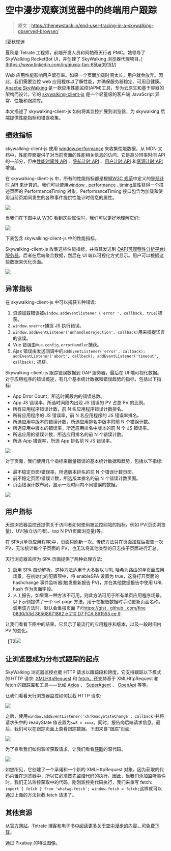 # 空中漫步观察浏览器中的终端用户跟踪

> 原文：<https://thenewstack.io/end-user-tracing-in-a-skywalking-observed-browser/>

[](https://www.linkedin.com/in/qiuxia-fan-65ba09151/)

 [夏秋球迷

夏秋是 Tetrate 工程师，前端开发人员和阿帕奇天行者 PMC。她领导了 SkyWalking RocketBot UI，并创建了 SkyWalking 浏览器代理项目。](https://www.linkedin.com/in/qiuxia-fan-65ba09151/) [](https://www.linkedin.com/in/qiuxia-fan-65ba09151/)

Web 应用性能影响用户留存率。如果一个页面加载时间太长，用户就会放弃。因此，我们需要监控 web 应用程序以了解性能，并确保服务器稳定、可用且健康。 [Apache SkyWalking](https://github.com/apache/skywalking) 是一款应用性能监控(APM)工具，专为云原生和基于容器的架构而设计。它的 [skywalking-client-js](https://github.com/apache/skywalking-client-js) 是一个轻量级的客户端 JavaScript 异常、性能和跟踪库。

本文描述了 skywalking-client-js 如何将其监控扩展到浏览器，为 skywalking 后端提供性能指标和错误收集。

## **绩效指标**

skywalking-client-js 使用 [window.performance](https://developer.mozilla.org/en-US/docs/Web/API/Window/performance) 来收集性能数据。从 MDN 文档中，性能界面提供了对当前页面的性能相关信息的访问。它是高分辨率时间 API 的一部分，但由[性能时间线 API](https://developer.mozilla.org/en-US/docs/Web/API/Performance_Timeline) 、[导航计时 API](https://developer.mozilla.org/en-US/docs/Web/API/Navigation_timing_API) 、[用户计时 API](https://developer.mozilla.org/en-US/docs/Web/API/User_Timing_API) 和[资源计时 API](https://developer.mozilla.org/en-US/docs/Web/API/Resource_Timing_API) 增强。

在 skywalking-client-js 中，所有的性能指标都是根据[W3C 规范](https://www.w3.org/TR/navigation-timing/?spm=a2c4g.11186623.2.12.2f495c7cmRef8Q#sec-navigation-timing-interface)中定义的[导航计时 API](https://www.w3.org/TR/navigation-timing/?spm=a2c4g.11186623.2.12.2f495c7cmRef8Q#sec-navigation-timing-interface) 来计算的。我们可以使用[window . performance . timing](https://developer.mozilla.org/en-US/docs/Web/API/Performance/timing)属性获得一个描述页面的 PerformanceTiming 对象。PerformanceTiming 接口包含为加载和使用当前页期间发生的各种事件提供性能计时信息的属性。

[![](img/1e7f0bb670a8406046bdc2688d7eca22.png)](https://cdn.thenewstack.io/media/2021/03/e941db6b-image9.png)

当我们在下图中从 [W3C](https://www.w3.org/TR/navigation-timing/?spm=a2c4g.11186623.2.14.2f495c7cmRef8Q#processing-model) 看到这些属性时，我们可以更好地理解它们:

[![](img/7528ab3342ed92e6b9ca141c56341832.png)](https://cdn.thenewstack.io/media/2021/03/bbce7519-image6.png)

下表包含 skywalking-client-js 中的性能指标。

Skywalking-client-js 收集这些性能指标，并将其发送到 [OAP(可观察性分析平台)服务器](https://skywalking.apache.org/docs/main/latest/en/concepts-and-designs/backend-overview/)，后者在后端聚合数据，然后在 UI 端以可视化方式显示。用户可以根据这些数据来优化页面。

[![](img/e1b439ede46849b7ca2b491451e07343.png)](https://cdn.thenewstack.io/media/2021/03/981595fb-image10.png)

## **异常指标**

在 skywalking-client-js 中可以捕获五种错误:

1.  资源加载错误被`window.addeventlistener ('error ', callback, true)`捕获。
2.  `window.onerror`捕捉 JS 执行错误。
3.  `window.addEventListener('unhandledrejection', callback)`用来捕捉诺言的错误。
4.  Vue 错误由`Vue.config.errorHandler`捕获。
5.  Ajax 错误由发送回调中的`addEventListener('error', callback); addEventListener('abort', callback); addEventListener('timeout', callback);` 捕获。

Skywalking-client-js 跟踪错误数据到 OAP 服务器，最后在 UI 端可视化数据。对于应用程序的错误概述，有几个基本统计数据和错误趋势的指标，包括以下指标:

*   App Error Count，所选时间段内的错误总数。
*   App JS 错误率，所选时间段内出现 JS 错误的 PV 占总 PV 的比例。
*   所有应用程序错误计数，前 N 名应用程序错误计数排名。
*   所有应用程序的 JS 错误率，前 N 名应用程序的 JS 错误率排名。
*   所选应用中版本的错误计数，所选应用排名中版本的前 N 个错误计数。
*   所选应用中版本的错误率，所选应用排名中版本的前 N 个 JS 错误率。
*   所选应用的错误计数，所选应用排名的前 N 个错误计数。
*   所选 App 错误率，所选 App 排名前 N JS 错误率。

[![](img/5b2e06bbddfbc5ef7e6872b3f847f4af.png)](https://cdn.thenewstack.io/media/2021/03/93b80410-image2.png)

对于页面，我们使用几个指标来衡量错误的基本统计数据和趋势，包括以下指标:

*   最不稳定页面/错误率，所选版本排名的前 N 个错误计数页面。
*   前不稳定页面/错误计数，所选版本排名的前 N 个错误计数页面。
*   页面错误计数布局，显示一段时间内不同错误的数据。

[![](img/888e01584079688ab2667b29c3aeed2d.png)](https://cdn.thenewstack.io/media/2021/03/941d06e3-image7.png)

## **用户指标**

天巡浏览器监控还提供关于访问者如何使用被监控网站的指标，例如 PV(页面浏览量)、UV(独立访问者)、top N PV(页面浏览量)等。

在 SPAs(单页应用程序)中，页面只刷新一次。传统方法只在页面加载后报告一次 PV，无法统计每个子页面的 PV，也无法将其他类型的日志按子页面进行汇总。

天行浏览器监控为 SPA 页面提供了两种处理方法:

1.  启用 SPA 自动解析。这种方法适用于大多数以 URL 哈希为路由的单页面应用场景。在初始化的配置项中，将 enableSPA 设置为 true，这将打开页面的 hashchange 事件监听器(触发重新报告 PV)，并在其他数据报告中使用 URL hash 作为页面字段。
2.  人工报告。如果第一种方法不可用，则此方法可用于所有单页应用程序场景。以下示例提供了一个 set page 方法，用于在报告数据时手动更新页面名称。调用该方法时，默认会重报页面 PV:[https://gist . github . com/fine 0830/53d 36508671882 e 210 D7 FCA 861555 ce 9](https://gist.github.com/Fine0830/53d36508671882e210d7fca861555ce9)

让我们看看下图中的结果。它显示了最流行的应用程序和版本，以及一段时间内 PV 的变化。

【T2![](img/a460e0c189cbb54ee810d1f4ad8c9ca9.png)

## **让浏览器成为分布式跟踪的起点**

SkyWalking 浏览器监控拦截 HTTP 请求以跟踪段和跨度。它支持跟踪以下模式的 HTTP 请求: [XMLHttpRequest](https://developer.mozilla.org/en-US/docs/Web/API/XMLHttpRequest) 和 [fetch。](https://developer.mozilla.org/en-US/docs/Web/API/Fetch_API)还支持基于 XMLHttpRequest 和 fetch 的跟踪库和工具——比如 [Axios](https://github.com/axios/axios) 、 [SuperAgent](https://github.com/visionmedia/superagent) 、 [OpenApi](https://www.openapis.org/) 等等。

让我们看看天行浏览器监控如何拦截 HTTP 请求:

[![](img/56b3260cd6b87c4f09184d485b0c3550.png)](https://cdn.thenewstack.io/media/2021/03/6db9e8cb-image3.png)

之后，使用`window.addEventListener('xhrReadyStateChange', callback)`并将请求头中的 readyState 值设置为`sw8 = xxxx`。同时，报告向后端请求信息。最后，我们可以在跟踪页面上查看跟踪数据。下图来自“跟踪”页面:

[![](img/5bd8cb647d2174e3f040438651b34c28.png)](https://cdn.thenewstack.io/media/2021/03/a4d74a12-image5.jpg)

为了查看我们如何监听获取请求，让我们看看[获取](https://github.com/github/fetch/blob/90fb680c1f50181782f276122c1b1115535b1603/fetch.js#L506)的源代码。

[![](img/a08b0e989f46dbe67154f9af740c4a4b.png)](https://cdn.thenewstack.io/media/2021/03/429dc04e-image4.png)

如您所见，它创建了一个承诺和一个新的 XMLHttpRequest 对象。因为获取的代码内置在浏览器中，所以它必须首先监控代码的执行。因此，当我们添加监听事件时，我们无法监控获取中的代码。刚刚监控完代码执行，我们来重写 fetch: `import { fetch } from 'whatwg-fetch'; window.fetch = fetch;`这样就可以通过上面的方法拦截 fetch 请求了。

## **其他资源**

从[官方网站](https://skywalking.apache.org)、Tetrate [博客](https://www.tetrate.io/blog/category/open-source/apache-skywalking/)和电子书[中阅读更多关于空中漫步的内容，可免费下载](https://www.tetrate.io/apache-skywalking-ebook-tetrate/)。

通过 Pixabay 的特征图像。

<svg xmlns:xlink="http://www.w3.org/1999/xlink" viewBox="0 0 68 31" version="1.1"><title>Group</title> <desc>Created with Sketch.</desc></svg>